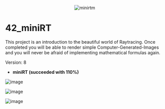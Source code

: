 <div align="center">

  ![minirtm](https://github.com/carlosrocha-dev/42_miniRT/assets/3737837/0acaf113-b0d7-477d-bef9-4217eb39a7ac)

</div>

# 42_miniRT

This project is an introduction to the beautiful world of Raytracing. Once completed you will be able to render simple Computer-Generated-Images and you will never be afraid of implementing mathematical formulas again. 

Version: 8

- **miniRT (succeeded with 110%)**

![image](https://github.com/carlosrocha-dev/42_miniRT/assets/3737837/977c8dad-6987-413f-9a5a-4b5005471aed)


![image](https://github.com/carlosrocha-dev/42_miniRT/assets/3737837/941f4379-b2b9-41af-90d0-852e5939d22e)


![image](https://github.com/carlosrocha-dev/42_miniRT/assets/3737837/d7150bc8-6b3c-43e1-9721-c3a7b5d24c7c)

